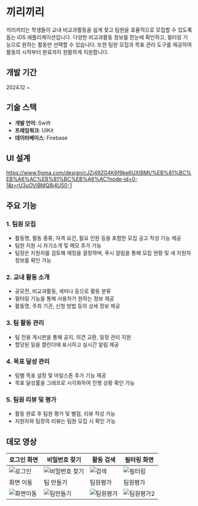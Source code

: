 # 끼리끼리

끼리끼리는 학생들이 교내 비교과활동을 쉽게 찾고 팀원을 효율적으로 모집할 수 있도록 돕는 iOS 애플리케이션입니다. 다양한 비교과활동 정보를 한눈에 확인하고, 필터링 기능으로 원하는 활동만 선택할 수 있습니다. 또한 팀원 모집과 목표 관리 도구를 제공하여 활동의 시작부터 완료까지 원활하게 지원합니다.

## 개발 기간
2024.12 ~

## 기술 스택
- **개발 언어**: Swift  
- **프레임워크**: UIKit  
- **데이터베이스**: Firebase

## UI 설계
https://www.figma.com/design/cJZj49ZG4K6f9ke6UXIBMt/%EB%81%BC%EB%A6%AC%EB%81%BC%EB%A6%AC?node-id=0-1&t=rU3uOViBMQ8j4U50-1

## 주요 기능
### 1. 팀원 모집
- 활동명, 활동 종류, 자격 요건, 필요 인원 등을 포함한 모집 공고 작성 기능 제공  
- 팀원 지원 시 자기소개 및 메모 추가 가능  
- 팀장은 지원자를 검토해 매칭을 결정하며, 푸시 알림을 통해 모집 현황 및 새 지원자 정보를 확인 가능  

### 2. 교내 활동 소개
- 공모전, 비교과활동, 세미나 등으로 활동 분류  
- 필터링 기능을 통해 사용자가 원하는 정보 제공  
- 활동명, 주최 기관, 신청 방법 등의 상세 정보 제공  

### 3. 팀 활동 관리
- 팀 전용 게시판을 통해 공지, 의견 교환, 일정 관리 지원  
- 할당된 일을 캘린더에 표시하고 실시간 알림 제공  

### 4. 목표 달성 관리
- 팀별 목표 설정 및 마일스톤 추가 기능 제공  
- 목표 달성률을 그래프로 시각화하여 진행 상황 확인 가능  

### 5. 팀원 리뷰 및 평가
- 활동 완료 후 팀원 평가 및 별점, 리뷰 작성 가능  
- 지원자와 팀장의 리뷰는 팀원 모집 시 확인 가능

## 데모 영상
| 로그인 화면 | 비밀번호 찾기 | 활동 검색 | 필터링 화면 |
|-------------|-----------|-------------|----------------|
| ![로그인](https://github.com/user-attachments/assets/22ed4874-ebbd-4891-a5e9-20dea406ac48) | ![비밀번호 찾기](https://github.com/user-attachments/assets/ba4eb384-06bc-4fbf-a97b-697d5867432c) | ![검색](https://github.com/user-attachments/assets/a1fb42ba-d4ab-4482-8510-5d98f697b902) | ![필터링](https://github.com/user-attachments/assets/c5af5eba-940c-417e-a8cb-f52060d493a6) |
| 화면 이동 | 팀 만들기 | 팀원평가 | 팀원평가 |
| ![화면이동](https://github.com/user-attachments/assets/7ec62ac6-1423-4312-91ae-395d7d9d414a) | ![팀만들기](https://github.com/user-attachments/assets/e508ed35-7659-4630-8d80-177f7497e47c) | ![팀원평가](https://github.com/user-attachments/assets/d93c56a3-b78f-4b1a-b56c-92488fd24f2c) | ![팀원평가2](https://github.com/user-attachments/assets/ba33a014-04b3-4982-b5d7-6d815f7ec024) |

<!--
---
> 교내 비교과활동 참여를 쉽고 효과적으로 만들기 위한 애플리케이션, **끼리끼리**와 함께하세요!
-->

